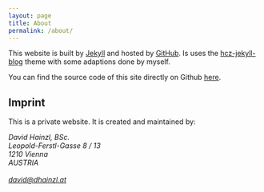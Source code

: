 ```yaml
---
layout: page
title: About
permalink: /about/
---
```


This website is built by [Jekyll](http://jekyllrb.com/) and hosted by [GitHub](https://github.com). Is uses the [hcz-jekyll-blog](https://github.com/ashutosh2k12/hcz-jekyll-blog) theme with some adaptions done by myself.

You can find the source code of this site directly on Github [here](https://github.com/dhainzl/dhainzl.github.io).

## Imprint

This is a private website. It is created and maintained by:

<address>
    David Hainzl, BSc.<br>
    Leopold-Ferstl-Gasse 8 / 13<br>
    1210 Vienna<br>
    AUSTRIA<br>
    <br>
    <a href="mailto:david@dhainzl.at">david@dhainzl.at</a>
</address>
